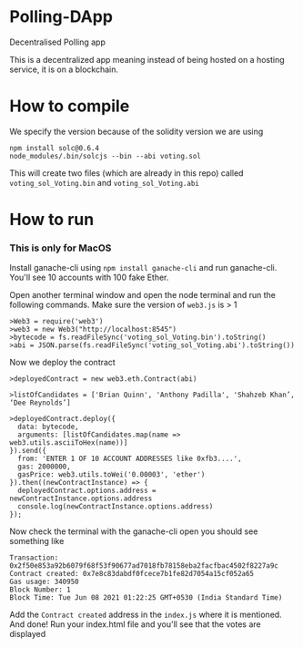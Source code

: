 # Polling-DApp
Decentralised Polling app

This is a decentralized app meaning instead of being hosted on a hosting service, it is on a blockchain.

# How to compile 
We specify the version because of the solidity version we are using
```
npm install solc@0.6.4
node_modules/.bin/solcjs --bin --abi voting.sol
```

This will create two files (which are already in this repo) called `voting_sol_Voting.bin` and `voting_sol_Voting.abi`
# How to run
### This is only for MacOS
Install ganache-cli using `npm install ganache-cli` and run ganache-cli.
You'll see 10 accounts with 100 fake Ether.

Open another terminal window and open the node terminal
and run the following commands. Make sure the version of `web3.js` is > 1

```
>Web3 = require('web3')
>web3 = new Web3("http://localhost:8545")
>bytecode = fs.readFileSync('voting_sol_Voting.bin').toString()
>abi = JSON.parse(fs.readFileSync('voting_sol_Voting.abi').toString())
```

Now we deploy the contract
```
>deployedContract = new web3.eth.Contract(abi)

>listOfCandidates = ['Brian Quinn', 'Anthony Padilla', 'Shahzeb Khan’, ‘Dee Reynolds’]

>deployedContract.deploy({
  data: bytecode,
  arguments: [listOfCandidates.map(name => web3.utils.asciiToHex(name))]
}).send({
  from: 'ENTER 1 OF 10 ACCOUNT ADDRESSES like 0xfb3....',
  gas: 2000000,
  gasPrice: web3.utils.toWei('0.00003', 'ether')
}).then((newContractInstance) => {
  deployedContract.options.address = newContractInstance.options.address
  console.log(newContractInstance.options.address)
});
```
Now check the terminal with the ganache-cli open you should see something like 
```
Transaction: 0x2f50e853a92b6079f68f53f90677ad7018fb78158eba2facfbac4502f8227a9c
Contract created: 0x7e8c83dabdf0fcece7b1fe82d7054a15cf052a65
Gas usage: 340950
Block Number: 1
Block Time: Tue Jun 08 2021 01:22:25 GMT+0530 (India Standard Time)
```

Add the `Contract created` address in the `index.js` where it is mentioned.
And done! Run your index.html file and you'll see that the votes are displayed 





















